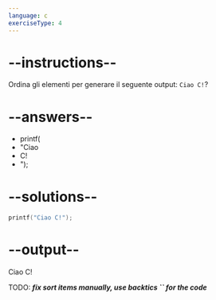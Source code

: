 ```yaml
---
language: c
exerciseType: 4
---
```


# --instructions--

Ordina gli elementi per generare il seguente output: `Ciao C!`?

# --answers--

- printf(
- "Ciao 
- C!
- ");

# --solutions--

```c
printf("Ciao C!");
```

# --output--

Ciao C!

TODO: ___fix sort items manually, use backtics `` for the code___
